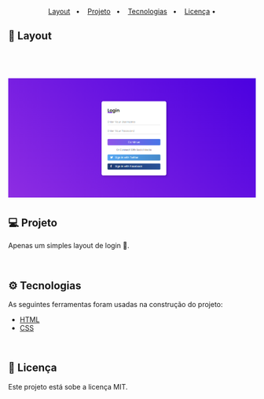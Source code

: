 <p align="center">
 <a href="#-layout">Layout</a>&nbsp;&nbsp;&nbsp;•&nbsp;&nbsp;&nbsp;
 <a href="#-projeto">Projeto</a>&nbsp;&nbsp;&nbsp;•&nbsp;&nbsp;&nbsp; 
 <a href="#-tecnologias">Tecnologias</a>&nbsp;&nbsp;&nbsp;•&nbsp;&nbsp;&nbsp;
 <a href="#-licença">Licença</a> • 
</p>

## 🎨 Layout
<br>

<h1 align="center">
  <img alt="Login" title="#Login" src="./assets/login-form.png" width="1000px">
</h1>


## 💻 Projeto

<p>Apenas um simples layout de login 🍙.</p>

<br>

## ⚙️ Tecnologias

<p>As seguintes ferramentas foram usadas na construção do projeto: </p>

- [HTML](#HTML)
- [CSS](#CSS)

<br>

## 📝 Licença

Este projeto está sobe a licença MIT.
